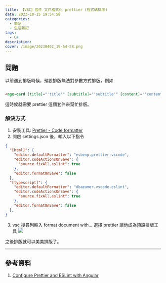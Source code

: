 ```yaml
---
title: 【VSC】套件 文件格式化 prettier (程式碼排序)
date: 2023-10-15 19:54:58
categories: 
  - 筆記 
  - 生活雜記
tags: 
  - C#
description:
cover: /image/20230402_19-54-58.png
---
```


## 問題
以前遇到排版時候，預設排版無法對參數方式排版，例如
```html

<ngx-card [title]="'title'" [subtitle]="'subtitle'" [content]="'content'"></ngx-card>
```
這時候就需要 prettier 這個套件來幫忙排版。

### 解決方式
1. 安裝工具: [Prettier - Code formatter](https://marketplace.visualstudio.com/items?itemName=esbenp.prettier-vscode)
2. 開啟 settings.json 後，輸入以下指令 
```json
{
  "[html]": {
    "editor.defaultFormatter": "esbenp.prettier-vscode",
    "editor.codeActionsOnSave": {
      "source.fixAll.eslint": true
    },
    "editor.formatOnSave": false
  },
  "[typescript]": {
    "editor.defaultFormatter": "dbaeumer.vscode-eslint",
    "editor.codeActionsOnSave": {
      "source.fixAll.eslint": true
    },
    "editor.formatOnSave": false
  },
}
```
3. vsc 搜尋列輸入 format document with... 選擇 prettier 讓他成為預設排版工具
![](/image/20231015_22-49-38.png)


之後排版就可以美美排版了。

---
## 參考資料
1. [Configure Prettier and ESLint with Angular](https://dev.to/this-is-angular/configure-prettier-and-eslint-with-angular-526c)